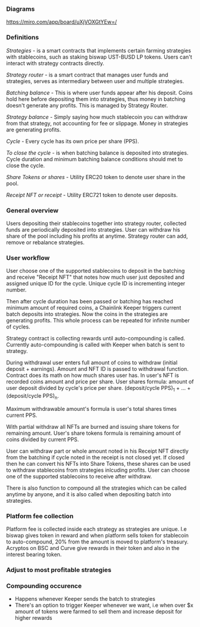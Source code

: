 ### Diagrams
https://miro.com/app/board/uXjVOXGtYEw=/

### Definitions
*Strategies* - is a smart contracts that implements certain farming strategies with stablecoins, such as staking biswap UST-BUSD LP tokens. Users can't interact with strategy contracts directly.  

*Strategy router* - is a smart contract that manages user funds and strategies, serves as intermediary between user and multiple strategies.   

*Batching balance* - This is where user funds appear after his deposit. Coins hold here before depositing them into strategies, thus money in batching doesn't generate any profits. This is managed by Strategy Router.  

*Strategy balance* - Simply saying how much stablecoin you can withdraw from that strategy, not accounting for fee or slippage. Money in strategies are generating profits.  

*Cycle* - Every cycle has its own price per share (PPS).  

*To close the cycle* - is when batching balance is deposited into strategies. Cycle duration and minimum batching balance conditions should met to close the cycle.  

*Share Tokens or shares* - Utility ERC20 token to denote user share in the pool.  

*Receipt NFT or receipt* - Utility ERC721 token to denote user deposits.  

### General overview
Users depositing their stablecoins together into strategy router, collected funds are periodically deposited into strategies. User can withdraw his share of the pool including his profits at anytime. Strategy router can add, remove or rebalance strategies.

### User workflow
User choose one of the supported stablecoins to deposit in the batching and receive "Receipt NFT" that notes how much user just deposited and assigned unique ID for the cycle. Unique cycle ID is incrementing integer number.  

Then after cycle duration has been passed or batching has reached minimum amount of required coins, a Chainlink Keeper triggers current batch deposits into strategies. Now the coins in the strategies are generating profits. This whole process can be repeated for infinite number of cycles.  

Strategy contract is collecting rewards until auto-compounding is called. Currently auto-compounding is called with Keeper when batch is sent to strategy.  

During withdrawal user enters full amount of coins to withdraw (initial deposit + earnings). Amount and NFT ID is passed to withdrawal function. Contract does its math on how much shares user has. In user's NFT is recorded coins amount and price per share. User shares formula: amount of user deposit divided by cycle's price per share. (deposit/cycle PPS)<sub>1</sub> + ... + (deposit/cycle PPS)<sub>n</sub>.  

Maximum withdrawable amount's formula is user's total shares times current PPS.  

With partial withdraw all NFTs are burned and issuing share tokens for remaining amount. User's share tokens formula is remaining amount of coins divided by current PPS.  

User can withdraw part or whole amount noted in his Receipt NFT directly from the batching if cycle noted in the receipt is not closed yet. If closed then he can convert his NFTs into Share Tokens, these shares can be used to withdraw stablecoins from strategies inlcuding profits. User can choose one of the supported stablecoins to receive after withdraw.  

There is also function to compound all the strategies which can be called anytime by anyone, and it is also called when depositing batch into strategies.

### Platform fee collection
Platform fee is collected inside each strategy as strategies are unique. I.e biswap gives token in reward and when platform sells token for stablecoin to auto-compound, 20% from the amount is moved to platform's treasury.  
Acryptos on BSC and Curve give rewards in their token and also in the interest bearing token.  

### Adjust to most profitable strategies

### Compounding occurence
* Happens whenever Keeper sends the batch to strategies
* There's an option to trigger Keeper whenever we want, i.e when over $x amount of tokens were farmed to sell them and increase deposit for higher rewards
